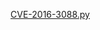 [CVE-2016-3088.py](/POChouse/wiki/Apache-ActiveMQ/ActiveMQ任意文件写入漏洞（CVE-2016-3088）/CVE-2016-3088.py)
